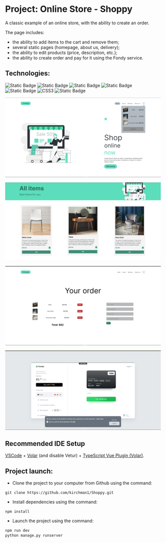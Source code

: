 # Project: Online Store - Shoppy

A classic example of an online store, with the ability to create an order. 

The page includes: 
- the ability to add items to the cart and remove them;
- several static pages (homepage, about us, delivery);
- the ability to edit products (price, description, etc.);
- the ability to create order and pay for it using the Fondy service.

## Technologies:
![Static Badge](https://img.shields.io/badge/Vue.js-%234FC08D?logo=vue.js&logoColor=white)
![Static Badge](https://img.shields.io/badge/JavaScript-%23F7DF1E?logo=JavaScript&logoColor=black)
![Static Badge](https://img.shields.io/badge/PYTHON-%233776AB?logo=Python&logoColor=white)
![Static Badge](https://img.shields.io/badge/DJANGO-%23092E20?logo=django)
![Static Badge](https://img.shields.io/badge/HTML5-E34F26?logo=html5&logoColor=white)
![CSS3](https://img.shields.io/badge/-CSS3-1572b6?logo=css3&logoColor=white)
![Static Badge](https://img.shields.io/badge/SQLite-%23003B57?logo=SQLite)

![](./public/img/screen1.png)

![](./public/img/screen2.png)

![](./public/img/screen3.png)

![](./public/img/screen4.png)

## Recommended IDE Setup

[VSCode](https://code.visualstudio.com/) + [Volar](https://marketplace.visualstudio.com/items?itemName=Vue.volar) (and disable Vetur) + [TypeScript Vue Plugin (Volar)](https://marketplace.visualstudio.com/items?itemName=Vue.vscode-typescript-vue-plugin).


## Project launch:
* Clone the project to your computer from Github using the command:
```
git clone https://github.com/kirchman1/Shoppy.git
```

* Install dependencies using the command:
```
npm install
```

* Launch the project using the command:
```
npm run dev
python manage.py runserver
```
